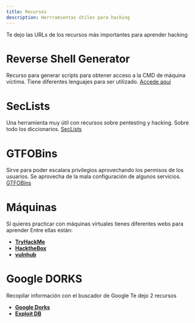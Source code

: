 ```yaml
---
title: Recursos
description: Herrramientas útiles para hacking
---
```


Te dejo las URLs de los recursos más importantes para aprender hacking
# Reverse Shell Generator
Recurso para generar scripts para obtener acceso a la CMD de máquina víctima. Tiene diferentes lenguajes para ser utilizado.
[Accede aquí](https://www.revshells.com/)

# SecLists
Una herramienta muy útil con recursos sobre pentesting y hacking. Sobre todo los diccionarios.
[SecLists](https://github.com/danielmiessler/SecLists)


# GTFOBins
Sirve para poder escalara privilegios aprovechando los permisos de los usuarios.
Se aprovecha de la mala configuración de algunos servicios.
[GTFOBins](https://gtfobins.github.io/)

# Máquinas
Sí quieres practicar con máquinas virtuales tienes diferentes webs para aprender
Entre ellas están:
- **[TryHackMe](https://tryhackme.com/dashboard)**
- **[HacktheBox](https://www.hackthebox.com/)**
- **[vulnhub](https://www.vulnhub.com/)**

# Google DORKS
Recopilar información con el buscador de Google
Te dejo 2 recursos
- **[Google Dorks](https://taksec.github.io/google-dorks-bug-bounty/)**
- **[Exploit DB](https://www.exploit-db.com/google-hacking-database)**






